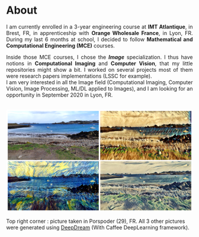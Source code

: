 # About 

<div style="text-align: justify">

I am currently enrolled in a 3-year engineering course at <b>IMT Atlantique</b>, in Brest, FR, in apprenticeship with <b>Orange Wholesale France</b>, in Lyon, FR. During my last 6 months at school, I decided to follow <b>Mathematical and Computational Engineering (MCE)</b> courses. 

</div>

<div style="text-align: justify">
Inside those MCE courses, I chose the <i><b>Image</b></i> specialization. I thus have notions in <b>Computational Imaging</b> and <b>Computer Vision</b>, that my little repositories might show a bit. I worked on several projects most of them were research papers implementations (LSSC for example).

</div>

<div style="text-align: justify">
I am very interested in all the Image field (Computational Imaging, Computer Vision, Image Processing, ML/DL applied to Images), and I am looking for an opportunity in September 2020 in Lyon, FR. 

</div>

<br/>

![alt text](/images/Porspoder.PNG "Porspoder.png")

Top right corner : picture taken in Porspoder (29), FR. All 3 other pictures were generated using [DeepDream](https://github.com/google/deepdream) (With Caffee DeepLearning framework).
